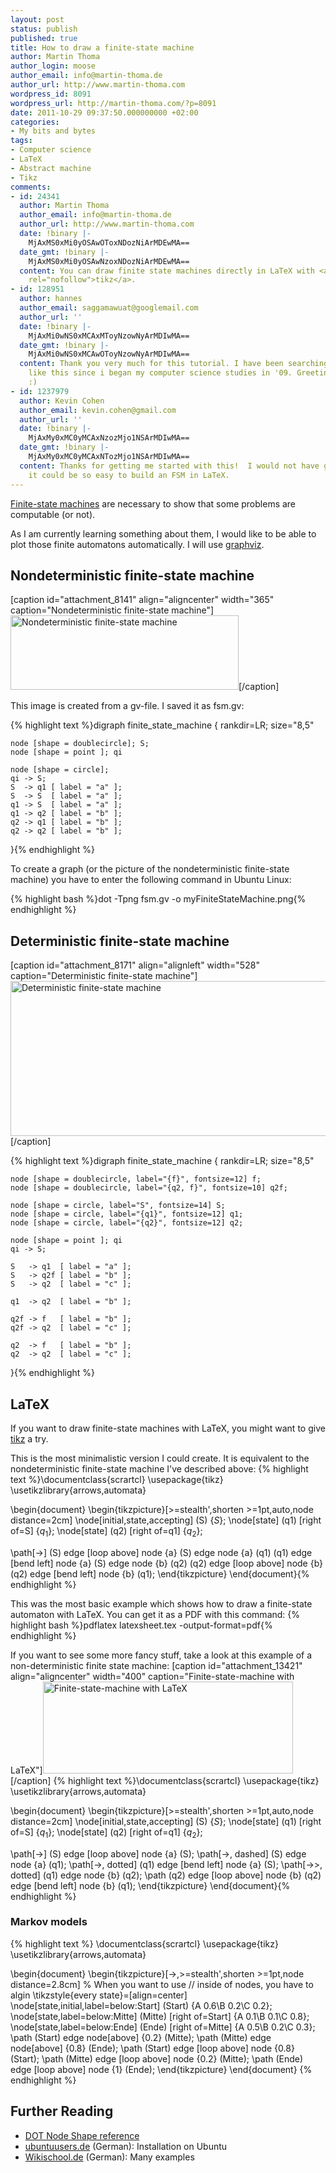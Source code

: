 ```yaml
---
layout: post
status: publish
published: true
title: How to draw a finite-state machine
author: Martin Thoma
author_login: moose
author_email: info@martin-thoma.de
author_url: http://www.martin-thoma.com
wordpress_id: 8091
wordpress_url: http://martin-thoma.com/?p=8091
date: 2011-10-29 09:37:50.000000000 +02:00
categories:
- My bits and bytes
tags:
- Computer science
- LaTeX
- Abstract machine
- Tikz
comments:
- id: 24341
  author: Martin Thoma
  author_email: info@martin-thoma.de
  author_url: http://www.martin-thoma.com
  date: !binary |-
    MjAxMS0xMi0yOSAwOToxNDozNiArMDEwMA==
  date_gmt: !binary |-
    MjAxMS0xMi0yOSAwNzoxNDozNiArMDEwMA==
  content: You can draw finite state machines directly in LaTeX with <a href="http://www.texample.net/tikz/examples/feature/automata-and-petri-nets/"
    rel="nofollow">tikz</a>.
- id: 128951
  author: hannes
  author_email: saggamawuat@googlemail.com
  author_url: ''
  date: !binary |-
    MjAxMi0wNS0xMCAxMToyNzowNyArMDIwMA==
  date_gmt: !binary |-
    MjAxMi0wNS0xMCAwOToyNzowNyArMDIwMA==
  content: Thank you very much for this tutorial. I have been searching for something
    like this since i began my computer science studies in '09. Greetings from Germany!
    :)
- id: 1237979
  author: Kevin Cohen
  author_email: kevin.cohen@gmail.com
  author_url: ''
  date: !binary |-
    MjAxMy0xMC0yMCAxNzozMjo1NSArMDIwMA==
  date_gmt: !binary |-
    MjAxMy0xMC0yMCAxNTozMjo1NSArMDIwMA==
  content: Thanks for getting me started with this!  I would not have guessed that
    it could be so easy to build an FSM in LaTeX.
---
```

<a href="http://en.wikipedia.org/wiki/Deterministic_finite-state_machine">Finite-state machines</a> are necessary to show that some problems are computable (or not).

As I am currently learning something about them, I would like to be able to plot those finite automatons automatically. I will use <a href="http://www.graphviz.org/">graphviz</a>.
<h2>Nondeterministic finite-state machine</h2>
[caption id="attachment_8141" align="aligncenter" width="365" caption="Nondeterministic finite-state machine"]<a href="http://martin-thoma.com/wp-content/uploads/2011/10/myFiniteStateMachine1.png"><img class="size-full wp-image-8141 " title="Nondeterministic finite-state machine" src="http://martin-thoma.com/wp-content/uploads/2011/10/myFiniteStateMachine1.png" alt="Nondeterministic finite-state machine" width="365" height="119" /></a>[/caption]

This image is created from a gv-file. I saved it as fsm.gv:

{% highlight text %}digraph finite_state_machine {
	rankdir=LR;
	size="8,5"

	node [shape = doublecircle]; S;
	node [shape = point ]; qi

	node [shape = circle];
	qi -> S;
	S  -> q1 [ label = "a" ];
	S  -> S  [ label = "a" ];
	q1 -> S  [ label = "a" ];
	q1 -> q2 [ label = "b" ];
	q2 -> q1 [ label = "b" ];
	q2 -> q2 [ label = "b" ];
}{% endhighlight %}

To create a graph (or the picture of the nondeterministic finite-state machine) you have to enter the following command in Ubuntu Linux:

{% highlight bash %}dot -Tpng fsm.gv -o myFiniteStateMachine.png{% endhighlight %}

<h2>Deterministic finite-state machine</h2>
[caption id="attachment_8171" align="alignleft" width="528" caption="Deterministic finite-state machine"]<a href="http://martin-thoma.com/wp-content/uploads/2011/10/deterministic-finite-state-machine.png"><img src="http://martin-thoma.com/wp-content/uploads/2011/10/deterministic-finite-state-machine.png" alt="Deterministic finite-state machine" title="Deterministic finite-state machine" width="528" height="248" class="size-full wp-image-8171" /></a>[/caption]

{% highlight text %}digraph finite_state_machine {
	rankdir=LR;
	size="8,5"

	node [shape = doublecircle, label="{f}", fontsize=12] f;
	node [shape = doublecircle, label="{q2, f}", fontsize=10] q2f;

	node [shape = circle, label="S", fontsize=14] S;
	node [shape = circle, label="{q1}", fontsize=12] q1;
	node [shape = circle, label="{q2}", fontsize=12] q2;

	node [shape = point ]; qi
	qi -> S;

	S   -> q1  [ label = "a" ];
	S   -> q2f [ label = "b" ];
	S   -> q2  [ label = "c" ];

	q1  -> q2  [ label = "b" ];

	q2f -> f   [ label = "b" ];
	q2f -> q2  [ label = "c" ];

	q2  -> f   [ label = "b" ];
	q2  -> q2  [ label = "c" ];
}{% endhighlight %}

<h2>LaTeX</h2>
If you want to draw finite-state machines with LaTeX, you might want to give <a href="http://www.texample.net/tikz/examples/feature/automata-and-petri-nets/">tikz</a> a try.

This is the most minimalistic version I could create. It is equivalent to the nondeterministic finite-state machine I've described above:
{% highlight text %}\documentclass{scrartcl}
\usepackage{tikz}
\usetikzlibrary{arrows,automata}

\begin{document}
\begin{tikzpicture}[>=stealth',shorten >=1pt,auto,node distance=2cm]
  \node[initial,state,accepting] (S)      {$S$};
  \node[state]         (q1) [right of=S]  {$q_1$};
  \node[state]         (q2) [right of=q1] {$q_2$};


  \path[->] (S)  edge [loop above] node {a} (S)
             edge              node {a} (q1)
        (q1) edge [bend left]  node {a} (S)
             edge              node {b} (q2)
        (q2) edge [loop above] node {b} (q2)
             edge [bend left]  node {b} (q1);
\end{tikzpicture}
\end{document}{% endhighlight %}

This was the most basic example which shows how to draw a finite-state automaton with LaTeX. You can get it as a PDF with this command:
{% highlight bash %}pdflatex latexsheet.tex -output-format=pdf{% endhighlight %}

If you want to see some more fancy stuff, take a look at this example of a non-deterministic finite state machine:
[caption id="attachment_13421" align="aligncenter" width="400" caption="Finite-state-machine with LaTeX"]<a href="http://martin-thoma.com/wp-content/uploads/2011/10/latex-finite-state-machine.png"><img src="http://martin-thoma.com/wp-content/uploads/2011/10/latex-finite-state-machine.png" alt="Finite-state-machine with LaTeX" title="Finite-state-machine with LaTeX" width="400" height="147" class="size-full wp-image-13421" /></a>[/caption]
{% highlight text %}\documentclass{scrartcl}
\usepackage{tikz}
\usetikzlibrary{arrows,automata}
 
\begin{document}
\begin{tikzpicture}[>=stealth',shorten >=1pt,auto,node distance=2cm]
  \node[initial,state,accepting] (S)      {$S$};
  \node[state]         (q1) [right of=S]  {$q_1$};
  \node[state]         (q2) [right of=q1] {$q_2$};
 
  \path[->]          (S)  edge [loop above] node {a} (S);
  \path[->, dashed]  (S)  edge              node {a} (q1);
  \path[->, dotted]  (q1) edge [bend left]  node {a} (S);
  \path[->>, dotted] (q1) edge             node {b} (q2);
  \path              (q2) edge [loop above] node {b} (q2)
             edge [bend left]  node {b} (q1);
\end{tikzpicture}
\end{document}{% endhighlight %}

<h3>Markov models</h3>
{% highlight text %}
\documentclass{scrartcl}
\usepackage{tikz}
\usetikzlibrary{arrows,automata}

\begin{document}
\begin{tikzpicture}[->,>=stealth',shorten >=1pt,node distance=2.8cm]
    % When you want to use // inside of nodes, you have to algin
    \tikzstyle{every state}=[align=center]
    \node[state,initial,label=below:Start] (Start)
                                            {A 0.6\\B 0.2\\C 0.2};
    \node[state,label=below:Mitte] (Mitte) [right of=Start] 
                                            {A 0.1\\B 0.1\\C 0.8};
    \node[state,label=below:Ende] (Ende)   [right of=Mitte] 
                                            {A 0.5\\B 0.2\\C 0.3};
    \path (Start) edge               node[above] {0.2} (Mitte);
    \path (Mitte) edge               node[above] {0.8} (Ende);
    \path (Start) edge  [loop above] node        {0.8} (Start);
    \path (Mitte) edge  [loop above] node        {0.2} (Mitte);
    \path (Ende)  edge  [loop above] node        {1}  (Ende);
\end{tikzpicture}
\end{document}
{% endhighlight %}

<h2>Further Reading</h2>
<ul>
    <li><a href="http://www.graphviz.org/doc/info/shapes.html">DOT Node Shape reference</a></li>
    <li><a href="http://wiki.ubuntuusers.de/Graphviz">ubuntuusers.de</a> (German): Installation on Ubuntu</li>
    <li><a href="http://www.wikischool.de/wiki/WikiSchool:Graphviz">Wikischool.de</a> (German): Many examples</li>
</ul>
